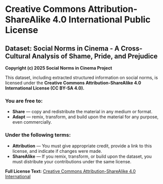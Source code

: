 # Creative Commons Attribution-ShareAlike 4.0 International Public License

## Dataset: Social Norms in Cinema - A Cross-Cultural Analysis of Shame, Pride, and Prejudice  

**Copyright (c) 2025 Social Norms in Cinema Project**  

This dataset, including extracted structured information on social norms, is licensed under the **Creative Commons Attribution-ShareAlike 4.0 International License (CC BY-SA 4.0).**  

### **You are free to:**  
- **Share** — copy and redistribute the material in any medium or format.  
- **Adapt** — remix, transform, and build upon the material for any purpose, even commercially.  

### **Under the following terms:**  
- **Attribution** — You must give appropriate credit, provide a link to this license, and indicate if changes were made.  
- **ShareAlike** — If you remix, transform, or build upon the dataset, you must distribute your contributions under the same license.  

**Full License Text:** [Creative Commons Attribution-ShareAlike 4.0 International](https://creativecommons.org/licenses/by-sa/4.0/)  

